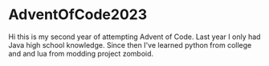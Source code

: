 # AdventOfCode2023
Hi this is my second year of attempting Advent of Code. Last year I only had Java high school knowledge. Since then I've learned python from college and and lua from modding project zomboid.
